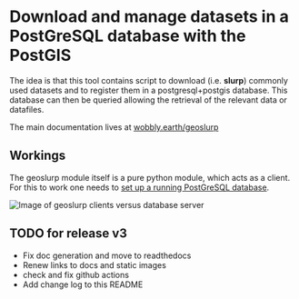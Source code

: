 # Download and manage datasets in a PostGreSQL database with the PostGIS
The idea is that this tool contains script to download (i.e. **slurp**) commonly used datasets and to register them in a postgresql+postgis database. This database can then be queried allowing the retrieval of the relevant data or datafiles. 

The main documentation lives at [wobbly.earth/geoslurp](https://wobbly.earth/geoslurp)

## Workings

The geoslurp module itself is a pure python module, which acts as a client. For this to work one needs to [set up a running PostGreSQL database](https://github.com/strawpants/docker-geoslurp).

![Image of geoslurp clients versus database server](docsrc/graphics/geoslurp_network.svg)



## TODO for release v3

* Fix doc generation and move to readthedocs
* Renew links to docs and static images
* check and fix github actions
* Add change log to this README

